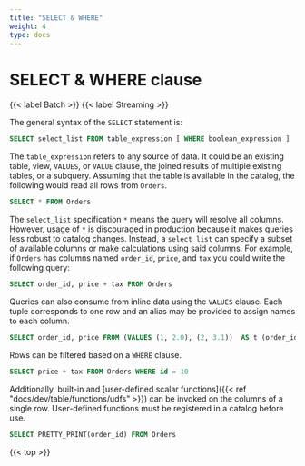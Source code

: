 ```yaml
---
title: "SELECT & WHERE"
weight: 4
type: docs
---
```

<!--
Licensed to the Apache Software Foundation (ASF) under one
or more contributor license agreements.  See the NOTICE file
distributed with this work for additional information
regarding copyright ownership.  The ASF licenses this file
to you under the Apache License, Version 2.0 (the
"License"); you may not use this file except in compliance
with the License.  You may obtain a copy of the License at

  http://www.apache.org/licenses/LICENSE-2.0

Unless required by applicable law or agreed to in writing,
software distributed under the License is distributed on an
"AS IS" BASIS, WITHOUT WARRANTIES OR CONDITIONS OF ANY
KIND, either express or implied.  See the License for the
specific language governing permissions and limitations
under the License.
-->

# SELECT & WHERE clause

{{< label Batch >}} {{< label Streaming >}}

The general syntax of the `SELECT` statement is:

```sql
SELECT select_list FROM table_expression [ WHERE boolean_expression ]
```

The `table_expression` refers to any source of data. It could be an existing table, view, `VALUES`, or `VALUE` clause, the joined results of multiple existing tables, or a subquery. Assuming that the table is available in the catalog, the following would read all rows from `Orders`.

```sql
SELECT * FROM Orders
```

The `select_list` specification `*` means the query will resolve all columns. However, usage of `*` is discouraged in production because it makes queries less robust to catalog changes. Instead, a `select_list` can specify a subset of available columns or make calculations using said columns. For example, if `Orders` has columns named `order_id`, `price`, and `tax` you could write the following query:

```sql
SELECT order_id, price + tax FROM Orders
```

Queries can also consume from inline data using the `VALUES` clause. Each tuple corresponds to one row and an alias may be provided to assign names to each column.

```sql
SELECT order_id, price FROM (VALUES (1, 2.0), (2, 3.1))  AS t (order_id, price)
```

Rows can be filtered based on a `WHERE` clause.

```sql
SELECT price + tax FROM Orders WHERE id = 10
```

Additionally, built-in and [user-defined scalar functions]({{< ref "docs/dev/table/functions/udfs" >}}) can be invoked on the columns of a single row. User-defined functions must be registered in a catalog before use.

```sql
SELECT PRETTY_PRINT(order_id) FROM Orders
```

{{< top >}}
